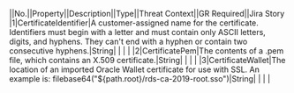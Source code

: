 ||No.||Property||Description||Type||Threat Context||GR Required||Jira Story
|1|CertificateIdentifier|A customer-assigned name for the certificate. Identifiers must begin with a letter and must contain only ASCII letters, digits, and hyphens. They can't end with a hyphen or contain two consecutive hyphens.|String| | | |
|2|CertificatePem|The contents of a .pem file, which contains an X.509 certificate.|String| | | |
|3|CertificateWallet|The location of an imported Oracle Wallet certificate for use with SSL. An example is: filebase64("${path.root}/rds-ca-2019-root.sso")|String| | | |

